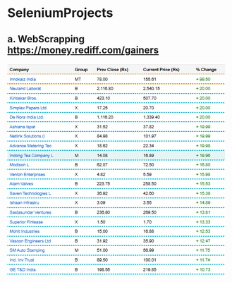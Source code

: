 # SeleniumProjects

## a. WebScrapping https://money.rediff.com/gainers 
![Table to Scrap from Money.RedDiff](https://raw.githubusercontent.com/ranabhatshree/SeleniumProjects/main/Screenshot.PNG)
